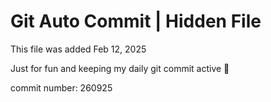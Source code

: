# Git Auto Commit | Hidden File

This file was added Feb 12, 2025

Just for fun and keeping my daily git commit active 🤪

commit number: 260925
